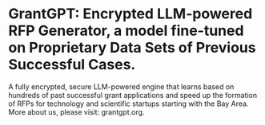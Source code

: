 # GrantGPT: Encrypted LLM-powered RFP Generator, a model fine-tuned on Proprietary Data Sets of Previous Successful Cases.

A fully encrypted, secure LLM-powered engine that learns based on hundreds of past successful grant applications and speed up the formation of RFPs for technology and scientific startups starting with the Bay Area. More about us, please visit: grantgpt.org.
